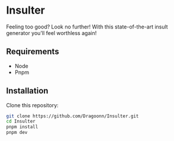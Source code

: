 # Insulter
Feeling too good? Look no further! With this state-of-the-art insult generator you'll feel worthless again!

## Requirements
- Node
- Pnpm

## Installation

Clone this repository:
```bash
git clone https://github.com/Dragoonn/Insulter.git
cd Insulter
pnpm install
pnpm dev
```
